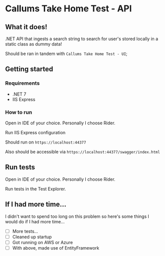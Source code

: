 ﻿# Callums Take Home Test - API

## What it does!
.NET API that ingests a search string to search for user's stored locally in a static class as dummy data!

Should be ran in tandem with `Callums Take Home Test - UI`;

## Getting started

### Requirements
- .NET 7
- IIS Express

### How to run

Open in IDE of your choice. Personally I choose Rider.

Run IIS Express configuration 

Should run on `https://localhost:44377`

Also should be accessible via `https://localhost:44377/swagger/index.html`

## Run tests

Open in IDE of your choice. Personally I choose Rider.

Run tests in the Test Explorer.

## If I had more time...
I didn't want to spend too long on this problem so here's some things I would do if I had more time...

- [ ] More tests...
- [ ] Cleaned up startup
- [ ] Got running on AWS or Azure
- [ ] With above, made use of EntityFramework